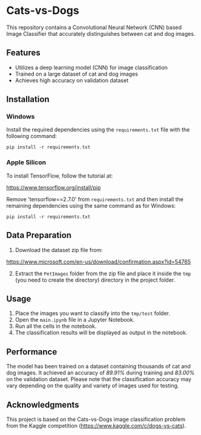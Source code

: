 # Cats-vs-Dogs

This repository contains a Convolutional Neural Network (CNN) based Image Classifier that accurately distinguishes between cat and dog images.

## Features
- Utilizes a deep learning model (CNN) for image classification
- Trained on a large dataset of cat and dog images
- Achieves high accuracy on validation dataset

## Installation

### Windows

Install the required dependencies using the `requirements.txt` file with the following command:

```
pip install -r requirements.txt
```

### Apple Silicon

To install TensorFlow, follow the tutorial at:

https://www.tensorflow.org/install/pip

Remove 'tensorflow==2.7.0' from `requirements.txt` and then install the remaining dependencies using the same command as for Windows:

```
pip install -r requirements.txt
```

## Data Preparation

1. Download the dataset zip file from:

https://www.microsoft.com/en-us/download/confirmation.aspx?id=54765

2. Extract the `PetImages` folder from the zip file and place it inside the `tmp` (you need to create the directory) directory in the project folder.

## Usage

1. Place the images you want to classify into the `tmp/test` folder.
2. Open the `main.ipynb` file in a Jupyter Notebook.
3. Run all the cells in the notebook.
4. The classification results will be displayed as output in the notebook.

## Performance

The model has been trained on a dataset containing thousands of cat and dog images. It achieved an accuracy of *89.91%* during training and *83.00%* on the validation dataset. Please note that the classification accuracy may vary depending on the quality and variety of images used for testing.

## Acknowledgments

This project is based on the Cats-vs-Dogs image classification problem from the Kaggle competition (https://www.kaggle.com/c/dogs-vs-cats).